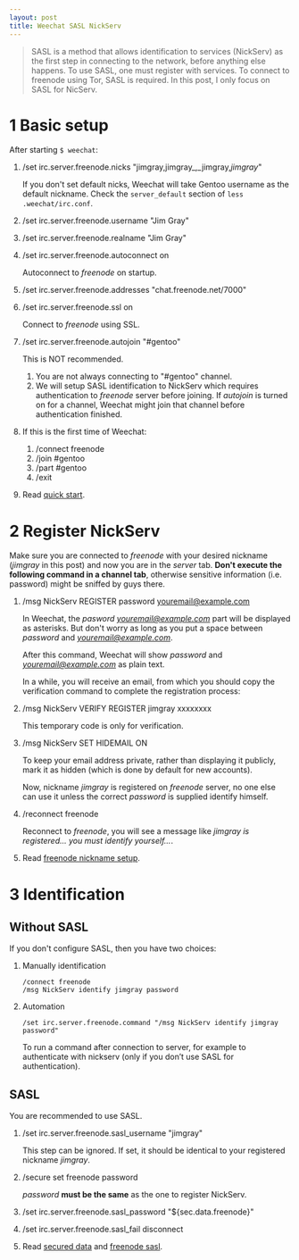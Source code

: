 ```yaml
---
layout: post
title: Weechat SASL NickServ
---
```


> SASL is a method that allows identification to services (NickServ) as the first step in connecting to the network, before anything else happens. To use SASL, one must register with services. To connect to freenode using Tor, SASL is required. In this post, I only focus on SASL for NicServ.

# 1 Basic setup

After starting `$ weechat`:

1. /set irc.server.freenode.nicks "jimgray,jimgray_,_jimgray,_jimgray_"

    If you don't set default nicks, Weechat will take Gentoo username as the default nickname. Check the `server_default` section of `less .weechat/irc.conf`.
2. /set irc.server.freenode.username "Jim Gray"
3. /set irc.server.freenode.realname "Jim Gray"
4. /set irc.server.freenode.autoconnect on

    Autoconnect to *freenode* on startup.
5. /set irc.server.freenode.addresses "chat.freenode.net/7000"
6. /set irc.server.freenode.ssl on

    Connect to *freenode* using SSL.
7. /set irc.server.freenode.autojoin "\#gentoo"

    This is NOT recommended.

    1. You are not always connecting to "\#gentoo" channel.
    2. We will setup SASL identification to NickServ which requires authentication to *freenode* server before joining. If *autojoin* is turned on for a channel, Weechat might join that channel before authentication finished.
8. If this is the first time of Weechat:
    1. /connect freenode
    2. /join #gentoo
    3. /part #gentoo
    4. /exit
9. Read [quick start](https://weechat.org/files/doc/devel/weechat_quickstart.en.html).

# 2 Register NickServ

Make sure you are connected to *freenode* with your desired nickname (*jimgray* in this post) and now you are in the *server* tab. **Don't execute the following command in a channel tab**, otherwise sensitive information (i.e. password) might be sniffed by guys there.

1. /msg NickServ REGISTER password youremail@example.com

    In Weechat, the *pasword youremail@example.com* part will be displayed as asterisks. But don't worry as long as you put a space between *password* and *youremail@example.com*.

    After this command, Weechat will show *password* and *youremail@example.com* as plain text.

    In a while, you will receive an email, from which you should copy the verification command to complete the registration process:
2. /msg NickServ VERIFY REGISTER jimgray xxxxxxxx

    This temporary code is only for verification.
3. /msg NickServ SET HIDEMAIL ON

    To keep your email address private, rather than displaying it publicly, mark it as hidden (which is done by default for new accounts).

    Now, nickname *jimgray* is registered on *freenode* server, no one else can use it unless the correct *password* is supplied identify himself.
4. /reconnect freenode

    Reconnect to *freenode*, you will see a message like *jimgray is registered... you must identify yourself...*.
5. Read [freenode nickname setup](https://freenode.net/faq.shtml#nicksetup).

# 3 Identification

## Without SASL

If you don't configure SASL, then you have two choices:

1. Manually identification

    ```
    /connect freenode
    /msg NickServ identify jimgray password
    ```
2. Automation

    ```
    /set irc.server.freenode.command "/msg NickServ identify jimgray password"
    ```
    To run a command after connection to server, for example to authenticate with nickserv (only if you don’t use SASL for authentication).

## SASL

You are recommended to use SASL.

1. /set irc.server.freenode.sasl_username "jimgray"

    This step can be ignored. If set, it should be identical to your registered nickname *jimgray*.
2. /secure set freenode password

    *password* **must be the same** as the one to register NickServ.
3. /set irc.server.freenode.sasl_password "${sec.data.freenode}"
4. /set irc.server.freenode.sasl_fail disconnect
5. Read [secured data](https://www.weechat.org/files/doc/stable/weechat_user.en.html#secured_data) and [freenode sasl](https://freenode.net/sasl/).
